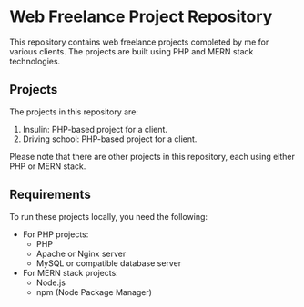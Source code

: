 # Web Freelance Project Repository

This repository contains web freelance projects completed by me for various clients. The projects are built using PHP and MERN stack technologies.

## Projects

The projects in this repository are:

1. Insulin: PHP-based project for a client.
2. Driving school: PHP-based project for a client.

Please note that there are other projects in this repository, each using either PHP or MERN stack.

## Requirements

To run these projects locally, you need the following:

- For PHP projects:
  - PHP
  - Apache or Nginx server
  - MySQL or compatible database server
- For MERN stack projects:
  - Node.js
  - npm (Node Package Manager)
